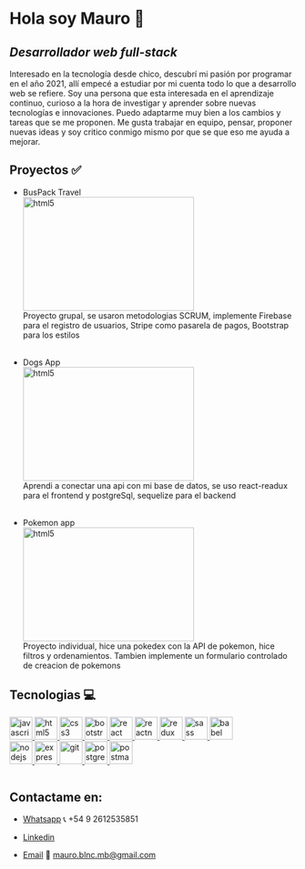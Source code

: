 # Hola soy Mauro 👋
## _Desarrollador web full-stack_


Interesado en la tecnología desde chico, descubrí mi pasión por programar en el año 2021, allí empecé a estudiar por mi cuenta todo lo que a desarrollo web se refiere. 
Soy una persona que esta interesada en el aprendizaje continuo, curioso a la hora de investigar y aprender sobre nuevas tecnologías e innovaciones. Puedo adaptarme muy bien a los cambios y tareas que se me proponen.
Me gusta trabajar en equipo, pensar, proponer nuevas ideas y soy critico conmigo mismo por que se que eso me ayuda a mejorar.



## Proyectos ✅

- BusPack Travel <br/>
<a  href="https://travelbus-henry-96a9maamc-wal-hernandez.vercel.app/" target="_blank"><img src="https://media.discordapp.net/attachments/1009230548125888533/1009230632041324724/Buspack_Travel_-_Brave_16_8_2022_3_07_55_p._m._2.png?width=884&height=409" alt="html5" width="300" height="200"/></a> </br>
Proyecto grupal, se usaron metodologias SCRUM, implemente Firebase para el registro de usuarios, Stripe como pasarela de pagos, Bootstrap para los estilos <br/><br/>


- Dogs App <br/>
<a  href="https://github.com/mauroblanco7/DOGS-APP" target="_blank"><img src="https://media.discordapp.net/attachments/1009230548125888533/1009231872213143552/React_App_-_Brave_16_8_2022_7_45_19_p._m..png?width=768&height=409" alt="html5" width="300" height="200"/> </a></br>
Aprendi a conectar una api con mi base de datos, se uso react-readux para el frontend y postgreSql, sequelize para el backend <br/><br/>
- Pokemon app <br/>
 <a  href="https://github.com/mauroblanco7/PI-pokemon-henry" target="_blank"><img src="https://media.discordapp.net/attachments/1009230548125888533/1009233578372116530/Pokedex_-_Brave_16_8_2022_7_53_36_p._m..png?width=768&height=409" alt="html5" width="300" height="200"/>  </a></br>
Proyecto individual, hice una pokedex con la API de pokemon, hice filtros y ordenamientos. Tambien implemente un formulario controlado de creacion de pokemons


## Tecnologias 💻


<p align="left">  <a href="https://developer.mozilla.org/en-US/docs/Web/JavaScript" target="_blank"> <img src="https://upload.wikimedia.org/wikipedia/commons/thumb/9/99/Unofficial_JavaScript_logo_2.svg/1024px-Unofficial_JavaScript_logo_2.svg.png" alt="javascript" width="40" height="40"/> </a> 
<a href="https://www.w3.org/html/" target="_blank"> <img src="https://upload.wikimedia.org/wikipedia/commons/thumb/3/38/HTML5_Badge.svg/600px-HTML5_Badge.svg.png" alt="html5" width="40" height="40"/> </a>
<a href="https://www.w3schools.com/css/" target="_blank"> <img src="https://cdn4.iconfinder.com/data/icons/social-media-logos-6/512/121-css3-512.png" alt="css3" width="40" height="40"/> </a> 
<a href="https://getbootstrap.com" target="_blank"> <img src="https://upload.wikimedia.org/wikipedia/commons/thumb/b/b2/Bootstrap_logo.svg/1024px-Bootstrap_logo.svg.png" alt="bootstrap" width="40" height="40"/> </a> 
<a href="https://reactjs.org/" target="_blank"> <img src="https://seeklogo.com/images/R/react-logo-7B3CE81517-seeklogo.com.png" alt="react" width="40" height="40"/> </a> 
<a href="https://reactnative.dev/" target="_blank"> <img src="https://reactnative.dev/img/header_logo.svg" alt="reactnative" width="40" height="40"/> </a> 
<a href="https://redux.js.org" target="_blank"> <img src="https://seeklogo.com/images/R/redux-logo-9CA6836C12-seeklogo.com.png" alt="redux" width="40" height="40"/> </a> <a href="https://sass-lang.com" target="_blank"> <img src="https://upload.wikimedia.org/wikipedia/commons/thumb/9/96/Sass_Logo_Color.svg/1280px-Sass_Logo_Color.svg.png" alt="sass" width="40" height="40"/> </a>
<a href="https://babeljs.io/" target="_blank"> <img src="https://www.vectorlogo.zone/logos/babeljs/babeljs-icon.svg" alt="babel" width="40" height="40"/> </a>
   </br>
<a href="https://nodejs.org" target="_blank"> <img src="https://cdn.pixabay.com/photo/2015/04/23/17/41/node-js-736399_960_720.png" alt="nodejs" height="40"/> </a>
<a href="https://expressjs.com" target="_blank"> <img src="https://i.cloudup.com/zfY6lL7eFa-3000x3000.png" alt="express" height="40"/> </a> 
<a href="https://git-scm.com/" target="_blank"> <img src="https://www.vectorlogo.zone/logos/git-scm/git-scm-icon.svg" alt="git" width="40" height="40"/> </a> 
<a href="https://www.postgresql.org" target="_blank"> <img src="https://upload.wikimedia.org/wikipedia/commons/thumb/2/29/Postgresql_elephant.svg/1200px-Postgresql_elephant.svg.png" alt="postgresql" width="40" height="40"/> </a> 
<a href="https://postman.com" target="_blank"> <img src="https://www.vectorlogo.zone/logos/getpostman/getpostman-icon.svg" alt="postman" width="40" height="40"/> </a> 
<p align="center"> <img src="https://github-readme-stats.vercel.app/api?username=mauroblanco7&show_icons=true&theme=gotham" alt="" />





   [node.js]: <http://nodejs.org>
   [Bootstrap]: <https://getbootstrap.com/>
   [JavaScript]: <https://www.javascript.com/>
   [postgreSql]: <https://www.postgresql.org/>
   [express]: <http://expressjs.com>
   [ReactJS]: <https://es.reactjs.org/>
   [Redux]: <https://es.redux.js.org/>
   
   
## Contactame en: 
- [Whatsapp]  📞 +54 9 2612535851
- [Linkedin] 
- [Email] 📧 mauro.blnc.mb@gmail.com



  [Whatsapp]: <https://web.whatsapp.com/>
  [Linkedin]: <https://www.linkedin.com/in/mauroblanco7/>
  [Email]: <https://mail.google.com/mail/u/0/#inbox>
 


